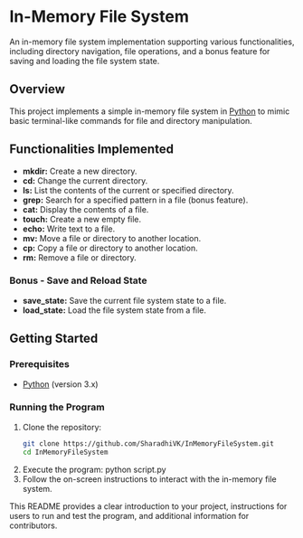 # In-Memory File System

An in-memory file system implementation supporting various functionalities, including directory navigation, file operations, and a bonus feature for saving and loading the file system state.

## Overview

This project implements a simple in-memory file system in [Python](https://www.python.org/) to mimic basic terminal-like commands for file and directory manipulation.

## Functionalities Implemented

- **mkdir:** Create a new directory.
- **cd:** Change the current directory.
- **ls:** List the contents of the current or specified directory.
- **grep:** Search for a specified pattern in a file (bonus feature).
- **cat:** Display the contents of a file.
- **touch:** Create a new empty file.
- **echo:** Write text to a file.
- **mv:** Move a file or directory to another location.
- **cp:** Copy a file or directory to another location.
- **rm:** Remove a file or directory.

### Bonus - Save and Reload State

- **save_state:** Save the current file system state to a file.
- **load_state:** Load the file system state from a file.

## Getting Started

### Prerequisites

- [Python](https://www.python.org/) (version 3.x)

### Running the Program

1. Clone the repository:
   ```bash
   git clone https://github.com/SharadhiVK/InMemoryFileSystem.git
   cd InMemoryFileSystem   
2. Execute the program:
   python script.py
3. Follow the on-screen instructions to interact with the in-memory file system.




This README provides a clear introduction to your project, instructions for users to run and test the program, and additional information for contributors.

